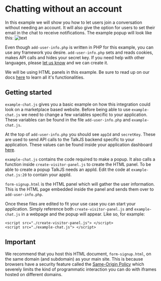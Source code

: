 # Chatting without an account
In this example we will show you how to let users join a conversation without needing an account. It will also give the option for users to set their email in the chat to receive notifications. The example popup will look like this:
![text](https://firebasestorage.googleapis.com/v0/b/klets-3642/o/user_files%2FHku1c4Pt%2F508cec80a2254a06a817e35f8b86f31c%2Fimage.png?alt=media&token=c5b55860-f273-4bc1-88e1-6fe5f6f6b8a9) 

Even though `add-user-info.php` is written in PHP for this example, you can use any framework you desire. `add-user-info.php` sets and reads cookies, makes API calls and hides your secret key. If you need help with other languages, please [let us know](https://talkjs.com/?chat) and we can create it. 

We will be using HTML panels in this example. Be sure to read up on our docs [here](https://talkjs.com/docs/Features/Customizations/HTML_Panels.html) to learn all it's functionalities. 

## Getting started
`example-chat.js` gives you a basic example on how this integration could look on a marketplace based website. Before being able to use `example-chat.js` we need to change a few variables specific to your application. These variables can be found in the file `add-user-info.php` and `example-chat.js`. 

At the top of `add-user-info.php` you should see `appId` and `secretKey`. These are used to send API calls to the TalkJS backend specific to your application. These values can be found inside your application dashboard [here](https://talkjs.com/dashboard/). 

`example-chat.js` contains the code required to make a popup. It also calls a function inside `create-visitor-panel.js` to create the HTML panel. To be able to create a popup TalkJS needs an appId. Edit the code at `example-chat.js:20` to contain your appId. 

`form-signup.html` is the HTML panel which will gather the user information. This is the HTML page embedded inside the panel and sends them over to `add-user-info.php`. 

Once these files are edited to fit your use case you can start your application. Simply reference both `create-visitor-panel.js` and `example-chat.js` in a webpage and the popup will appear. Like so, for example: 

```
<script src="./create-visitor-panel.js"> </script>
<script src="./example-chat.js"> </script>
```

## Important
We recommend that you host this HTML document, `form-signup.html`, on the same domain (and subdomain) as your main site. This is because browsers have a security feature called the [Same-Origin Policy](https://developer.mozilla.org/en-US/docs/Web/Security/Same-origin_policy) which severely limits the kind of programmatic interaction you can do with iframes hosted on different domains. 
